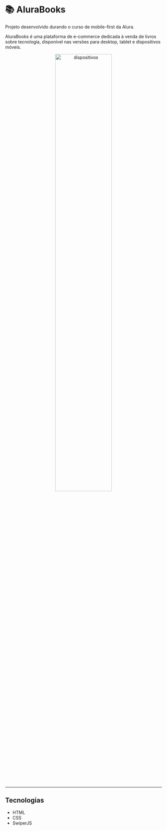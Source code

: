 # 📚 AluraBooks

Projeto desenvolvido durando o curso de mobile-first da Alura.

AluraBooks é uma plataforma de e-commerce dedicada à venda de livros sobre tecnologia, disponível nas versões para desktop, tablet e dispositivos móveis.

<p align="center"> <img src="https://github.com/user-attachments/assets/618d1e60-f70d-4af9-9e90-f657b5115bc1" alt="dispositivos" width="60%"/> </p>

<hr>

## Tecnologias
- HTML
- CSS
- SwiperJS
